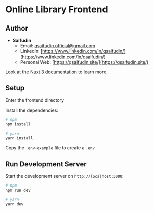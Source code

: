 # Online Library Frontend

## Author

- **Saifudin**
  - Email: qsaifudin.official@gmail.com
  - LinkedIn: [https://www.linkedin.com/in/qsaifudin/](https://www.linkedin.com/in/qsaifudin/)
  - Personal Web: [https://qsaifudin.site/](https://qsaifudin.site/)


Look at the [Nuxt 3 documentation](https://nuxt.com/docs/getting-started/introduction) to learn more.

## Setup
Enter the frontend directory

Install the dependencies:

```bash
# npm
npm install

# yarn
yarn install

```
Copy the `.env-example` file to create a `.env` 


## Run Development Server

Start the development server on `http://localhost:3000`:

```bash
# npm
npm run dev

# yarn
yarn dev
```